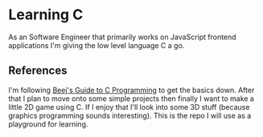# Learning C

As an Software Engineer that primarily works on JavaScript frontend applications I'm giving the low level language C a go.

## References

I'm following [Beej's Guide to C Programming](https://beej.us/guide/bgc/) to get the basics down. After that I plan to move onto some simple projects then finally I want to make a little 2D game using C. If I enjoy that I'll look into some 3D stuff (because graphics programming sounds interesting). This is the repo I will use as a playground for learning.

